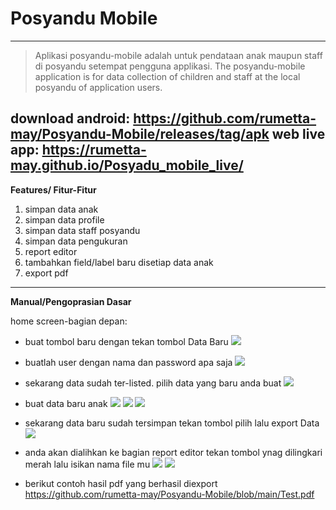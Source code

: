 # Posyandu Mobile
---
>Aplikasi posyandu-mobile adalah untuk pendataan anak maupun staff di posyandu setempat pengguna applikasi.
>The posyandu-mobile application is for data collection of children and staff at the local posyandu of application users.

download android:
https://github.com/rumetta-may/Posyandu-Mobile/releases/tag/apk
web live app:
https://rumetta-may.github.io/Posyadu_mobile_live/
---
**Features/ Fitur-Fitur**
1. simpan data anak
2. simpan data profile
3. simpan data staff posyandu
4. simpan data pengukuran
5. report editor
6. tambahkan field/label baru disetiap data anak
7. export pdf
---
**Manual/Pengoprasian Dasar**
> 
home screen-bagian depan:
* buat tombol baru dengan tekan tombol Data Baru
![](https://ik.imagekit.io/rumetta7may/posyandu/Posyandu-Mobile_TOoHHBeBq.png?ik-sdk-version=javascript-1.4.3&updatedAt=1654554666969)

* buatlah user dengan nama dan password apa saja 
![](https://ik.imagekit.io/rumetta7may/posyandu/Posyandu-Mobile__1__XVSBBtnUO.png?ik-sdk-version=javascript-1.4.3&updatedAt=1654554667076)
* sekarang data sudah ter-listed. pilih data yang baru anda buat
![](https://ik.imagekit.io/rumetta7may/posyandu/Posyandu-Mobile__8__JnEcKgPfdJ.png?ik-sdk-version=javascript-1.4.3&updatedAt=1654555243775)
* buat data baru anak
![](https://ik.imagekit.io/rumetta7may/posyandu/Posyandu-Mobile__2__fKEOEWwrc.png?ik-sdk-version=javascript-1.4.3&updatedAt=1654554666577)
 ![](https://ik.imagekit.io/rumetta7may/posyandu/Posyandu-Mobile__3__n9lm8jDW2.png?ik-sdk-version=javascript-1.4.3&updatedAt=1654554666266)
![](https://ik.imagekit.io/rumetta7may/posyandu/Posyandu-Mobile__4__-KgEsCnRo.png?ik-sdk-version=javascript-1.4.3&updatedAt=1654554665871)

* sekarang data baru sudah tersimpan tekan tombol pilih lalu export Data
![](https://ik.imagekit.io/rumetta7may/posyandu/Posyandu-Mobile__5__WmuH1PpJi.png?ik-sdk-version=javascript-1.4.3&updatedAt=1654554665279)
* anda akan dialihkan ke bagian report editor tekan tombol ynag dilingkari merah lalu isikan nama file mu
![](https://ik.imagekit.io/rumetta7may/posyandu/Posyandu-Mobile__6__FEtZ1ZplX.png?ik-sdk-version=javascript-1.4.3&updatedAt=1654554665291)
![](https://ik.imagekit.io/rumetta7may/posyandu/Posyandu-Mobile__7__oqH1bnjxf.png?ik-sdk-version=javascript-1.4.3&updatedAt=1654554665222)
* berikut contoh hasil pdf yang berhasil diexport https://github.com/rumetta-may/Posyandu-Mobile/blob/main/Test.pdf
